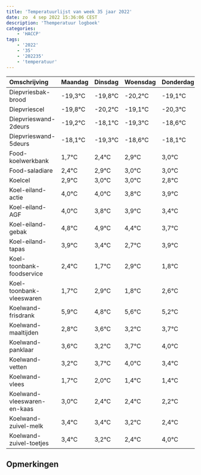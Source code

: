 ```yaml
---
title: 'Temperatuurlijst van week 35 jaar 2022'
date: zo  4 sep 2022 15:36:06 CEST
description: 'Themperatuur logboek'
categories:
    - 'HACCP'
tags:
    - '2022'
    - '35'
    - '202235'
    - 'temperatuur'
---
```

|Omschrijving|Maandag|Dinsdag|Woensdag|Donderdag|Vrijdag|Zaterdag|Zondag|
|:---|:---|:---|:---|:---|:---|:---|:---|
|Diepvriesbak-brood|-19,3°C|-19,8°C|-20,2°C|-19,1°C|-20,3°C|-19,6°C|-19,1°C|
|Diepvriescel|-19,8°C|-20,2°C|-19,1°C|-20,3°C|-19,6°C|-19,1°C|-19,0°C|
|Diepvrieswand-2deurs|-19,2°C|-18,1°C|-19,3°C|-18,6°C|-18,1°C|-18,0°C|-18,0°C|
|Diepvrieswand-5deurs|-18,1°C|-19,3°C|-18,6°C|-18,1°C|-18,0°C|-18,0°C|-18,2°C|
|Food-koelwerkbank|1,7°C|2,4°C|2,9°C|3,0°C|3,0°C|2,8°C|2,9°C|
|Food-saladiare|2,4°C|2,9°C|3,0°C|3,0°C|2,8°C|2,9°C|2,4°C|
|Koelcel|2,9°C|3,0°C|3,0°C|2,8°C|2,9°C|2,4°C|1,7°C|
|Koel-eiland-actie|4,0°C|4,0°C|3,8°C|3,9°C|3,4°C|2,7°C|3,9°C|
|Koel-eiland-AGF|4,0°C|3,8°C|3,9°C|3,4°C|2,7°C|3,9°C|2,8°C|
|Koel-eiland-gebak|4,8°C|4,9°C|4,4°C|3,7°C|4,9°C|3,8°C|4,6°C|
|Koel-eiland-tapas|3,9°C|3,4°C|2,7°C|3,9°C|2,8°C|3,6°C|3,2°C|
|Koel-toonbank-foodservice|2,4°C|1,7°C|2,9°C|1,8°C|2,6°C|2,2°C|2,7°C|
|Koel-toonbank-vleeswaren|1,7°C|2,9°C|1,8°C|2,6°C|2,2°C|2,7°C|3,0°C|
|Koelwand-frisdrank|5,9°C|4,8°C|5,6°C|5,2°C|5,7°C|6,0°C|5,4°C|
|Koelwand-maaltijden|2,8°C|3,6°C|3,2°C|3,7°C|4,0°C|3,4°C|3,4°C|
|Koelwand-panklaar|3,6°C|3,2°C|3,7°C|4,0°C|3,4°C|3,4°C|3,2°C|
|Koelwand-vetten|3,2°C|3,7°C|4,0°C|3,4°C|3,4°C|3,2°C|2,4°C|
|Koelwand-vlees|1,7°C|2,0°C|1,4°C|1,4°C|1,2°C|0,4°C|2,0°C|
|Koelwand-vleeswaren-en-kaas|3,0°C|2,4°C|2,4°C|2,2°C|1,4°C|3,0°C|2,1°C|
|Koelwand-zuivel-melk|3,4°C|3,4°C|3,2°C|2,4°C|4,0°C|3,1°C|2,3°C|
|Koelwand-zuivel-toetjes|3,4°C|3,2°C|2,4°C|4,0°C|3,1°C|2,3°C|3,4°C|

## Opmerkingen


